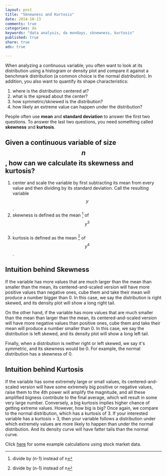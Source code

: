 ```yaml
---
layout: post
title: "Sknewness and Kurtosis"
date: 2014-10-13 
comments: true
categories: da
keywords: "data analysis, da mondays, sknewness, kurtosis"
published: true
share: true
ads: true

---
```

When analyzing a continuous variable, you often want to look at its distribution using a histogram or density plot and compare it against a benchmark distribution (a common choice is the normal distribution). In addition, you also want to quantify its shape characteristics:

1. where is the distribution centered at?
2. what is the spread about the center?
3. how symmetric/sknewed is the distribution?
4. how likely an extreme value can happen under the distribution?

People often use **mean** and **standard deviation** to answer the first two questions. To answer the last two questions, you need something called **skewness** and **kurtosis**.

## Given a continuous variable of size $$n$$, how can we calculate its skewness and kurtosis? 

1. center and scale the variable by first subtracting its mean from every value and then dividing by its standard deviation. Call the resulting variable $$y$$.
2. skewness is defined as the mean [^1] of $$y^3$$.
3. kurtosis is defined as the mean [^1] of $$y^4$$.

## Intuition behind Skewness
If the variable has more values that are much larger than the mean than smaller than the mean, its centered-and-scaled version will have more positive values than negative ones, cube them and take their mean will produce a number bigger than 0. In this case, we say the distribution is right skewed, and its density plot will show a long right tail.

On the other hand, if the variable has more values that are much smaller than the mean than larger than the mean, its centered-and-scaled version will have more negative values than positive ones, cube them and take their mean will produce a number smaller than 0. In this case, we say the distribution is left skewed, and its density plot will show a long left tail.

Finally, when a distribution is neither right or left skewed, we say it's symmetric, and its skewness would be 0. For example, the normal distribution has a skewness of 0.

## Intuition behind Kurtosis
If the variable has some extremely large or small values, its centered-and-scaled version will have some extremely big positive or negative values, raise them to the 4th power will amplify the magnitude, and all these amplified bigness contribute to the final average, which will result in some very large number. Conversely, a big kurtosis implies higher chance of getting extreme values. However, how big is big? Once again, we compare to the normal distribution, which has a kurtosis of 3. If your interested variable has a kurtosis > 3, then your variable follows a distribution under which extremely values are more likely to happen than under the normal distribution. And its density curve will have fatter tails than the normal curve.

Click [here](http://masterr.org/da/skewness-and-kurtosis/) for some example calculations using stock market data.

[^1]: divide by (n-1) instead of n